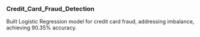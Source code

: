 ### Credit_Card_Fraud_Detection
Built Logistic Regression model for credit card fraud, addressing imbalance, achieving 90.35%
accuracy.
